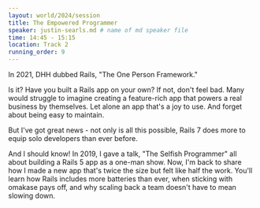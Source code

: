 ```yaml
---
layout: world/2024/session
title: The Empowered Programmer
speaker: justin-searls.md # name of md speaker file
time: 14:45 - 15:15
location: Track 2
running_order: 9
---
```


In 2021, DHH dubbed Rails, "The One Person Framework."

Is it? Have you built a Rails app on your own? If not, don't feel bad. Many would struggle to imagine creating a feature-rich app that powers a real business by themselves. Let alone an app that's a joy to use. And forget about being easy to maintain.

But I've got great news - not only is all this possible, Rails 7 does more to equip solo developers than ever before.

And I should know! In 2019, I gave a talk, "The Selfish Programmer" all about building a Rails 5 app as a one-man show. Now, I'm back to share how I made a new app that's twice the size but felt like half the work. You'll learn how Rails includes more batteries than ever, when sticking with omakase pays off, and why scaling back a team doesn't have to mean slowing down.
